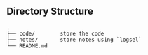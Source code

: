 
## Directory Structure

```
.
├── code/        store the code
├── notes/       store notes using `logsel`
└── README.md
```
